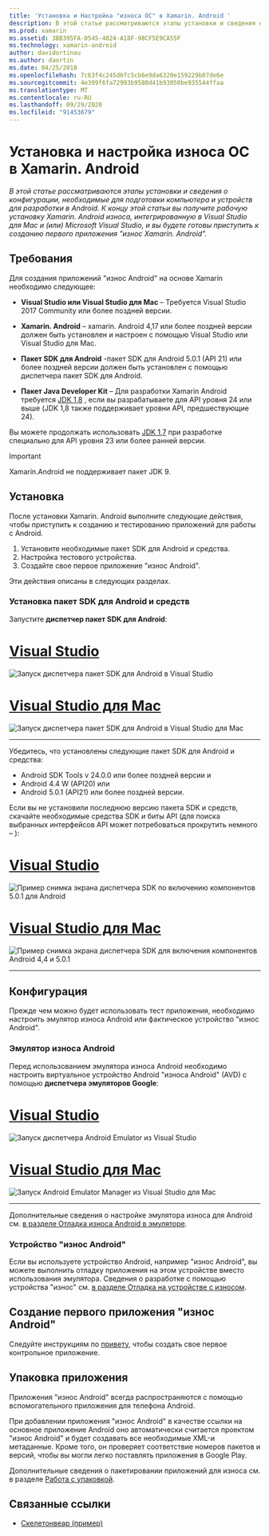 ```yaml
---
title: 'Установка и Настройка "износа ОС" в Xamarin. Android '
description: В этой статье рассматриваются этапы установки и сведения о конфигурации, необходимые для подготовки компьютера и устройств для разработки в Android. К концу этой статьи вы получите рабочую установку Xamarin. Android износа, интегрированную в Visual Studio для Mac и (или) Microsoft Visual Studio, и вы будете готовы приступить к созданию первого приложения "износ Xamarin. Android".
ms.prod: xamarin
ms.assetid: 3BB395FA-0545-4024-A18F-98CF5E9CA55F
ms.technology: xamarin-android
author: davidortinau
ms.author: daortin
ms.date: 04/25/2018
ms.openlocfilehash: 7c63f4c245d6fc5cb6e9da6320e159229b07de6e
ms.sourcegitcommit: 4e399f6fa72993b9580d41b93050be935544ffaa
ms.translationtype: MT
ms.contentlocale: ru-RU
ms.lasthandoff: 09/29/2020
ms.locfileid: "91453679"
---
```

# <a name="install-and-setup-wear-os-on-xamarinandroid"></a>Установка и настройка износа ОС в Xamarin. Android

_В этой статье рассматриваются этапы установки и сведения о конфигурации, необходимые для подготовки компьютера и устройств для разработки в Android. К концу этой статьи вы получите рабочую установку Xamarin. Android износа, интегрированную в Visual Studio для Mac и (или) Microsoft Visual Studio, и вы будете готовы приступить к созданию первого приложения "износ Xamarin. Android"._

## <a name="requirements"></a>Требования

Для создания приложений "износ Android" на основе Xamarin необходимо следующее:

- **Visual Studio или Visual Studio для Mac** &ndash; Требуется Visual Studio 2017 Community или более поздней версии.

- **Xamarin. Android** &ndash; xamarin. Android 4,17 или более поздней версии должен быть установлен и настроен с помощью Visual Studio или Visual Studio для Mac.

- **Пакет SDK для Android** -пакет SDK для Android 5.0.1 (API 21) или более поздней версии должен быть установлен с помощью диспетчера пакет SDK для Android.

- **Пакет Java Developer Kit** &ndash; Для разработки Xamarin Android требуется   [JDK 1,8](https://www.oracle.com/technetwork/java/javase/downloads/jdk8-downloads-2133151.html) , если вы разрабатываете для API уровня 24 или выше (JDK 1,8 также поддерживает уровни API, предшествующие 24).

Вы можете продолжать использовать [JDK 1,7](https://www.oracle.com/technetwork/java/javase/downloads/jdk7-downloads-1880260.html) при разработке специально для API уровня 23 или более ранней версии.

> [!IMPORTANT]
> Xamarin.Android не поддерживает пакет JDK 9.

## <a name="installation"></a>Установка

После установки Xamarin. Android выполните следующие действия, чтобы приступить к созданию и тестированию приложений для работы с Android.

1. Установите необходимые пакет SDK для Android и средства.
2. Настройка тестового устройства.
3. Создайте свое первое приложение "износ Android".

Эти действия описаны в следующих разделах.

### <a name="install-android-sdk-and-tools"></a>Установка пакет SDK для Android и средств

Запустите **диспетчер пакет SDK для Android**:

# <a name="visual-studio"></a>[Visual Studio](#tab/windows)

![Запуск диспетчера пакет SDK для Android в Visual Studio](installation-images/vs/sdk-menu.png)

# <a name="visual-studio-for-mac"></a>[Visual Studio для Mac](#tab/macos)

![Запуск диспетчера пакет SDK для Android в Visual Studio для Mac](installation-images/xs/sdk-menu.png)

-----

Убедитесь, что установлены следующие пакет SDK для Android и средства:

- Android SDK Tools v 24.0.0 или более поздней версии и
- Android 4.4 W (API20) или
- Android 5.0.1 (API21) или более поздней версии.

Если вы не установили последнюю версию пакета SDK и средств, скачайте необходимые средства SDK *и* биты API (для поиска выбранных интерфейсов API может потребоваться прокрутить немного &ndash; ):

# <a name="visual-studio"></a>[Visual Studio](#tab/windows)

![Пример снимка экрана диспетчера SDK по включению компонентов 5.0.1 для Android](installation-images/vs/sdk-select.png)

# <a name="visual-studio-for-mac"></a>[Visual Studio для Mac](#tab/macos)

![Пример снимка экрана диспетчера SDK для включения компонентов Android 4,4 и 5.0.1](installation-images/xs/sdk-select.png)

-----

## <a name="configuration"></a>Конфигурация

Прежде чем можно будет использовать тест приложения, необходимо настроить эмулятор износа Android или фактическое устройство "износ Android".

### <a name="android-wear-emulator"></a>Эмулятор износа Android

Перед использованием эмулятора износа Android необходимо настроить виртуальное устройство Android "износа Android" (AVD) с помощью **диспетчера эмуляторов Google**:

# <a name="visual-studio"></a>[Visual Studio](#tab/windows)

![Запуск диспетчера Android Emulator из Visual Studio](installation-images/vs/emulator-menu.png)

# <a name="visual-studio-for-mac"></a>[Visual Studio для Mac](#tab/macos)

![Запуск Android Emulator Manager из Visual Studio для Mac](installation-images/xs/emulator-menu.png)

-----

Дополнительные сведения о настройке эмулятора износа для Android см. [в разделе Отладка износа Android в эмуляторе](~/android/wear/deploy-test/debug-on-emulator.md).

### <a name="android-wear-device"></a>Устройство "износ Android"

Если вы используете устройство Android, например "износ Android", вы можете выполнить отладку приложения на этом устройстве вместо использования эмулятора. Сведения о разработке с помощью устройства "износ" см. [в разделе Отладка на устройстве с износом](~/android/wear/deploy-test/debug-on-device.md).

## <a name="create-your-first-android-wear-app"></a>Создание первого приложения "износ Android"

Следуйте инструкциям по [привету,](~/android/wear/get-started/hello-wear.md) чтобы создать свое первое контрольное приложение.

## <a name="packaging-your-app"></a>Упаковка приложения

Приложения "износ Android" всегда распространяются с помощью вспомогательного приложения для телефона Android.

При добавлении приложения "износ Android" в качестве ссылки на основное приложение Android оно автоматически считается проектом "износ Android" и будет создавать все необходимые XML-и метаданные. Кроме того, он проверяет соответствие номеров пакетов и версий, чтобы вы могли легко поставлять приложения в Google Play.

Дополнительные сведения о пакетировании приложений для износа см. в разделе [Работа с упаковкой](~/android/wear/deploy-test/packaging.md).

## <a name="related-links"></a>Связанные ссылки

- [Скелетонвеар (пример)](/samples/xamarin/monodroid-samples/wear-skeletonwear)